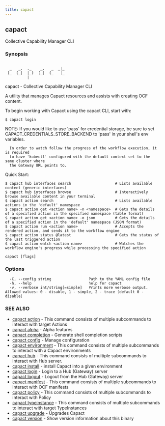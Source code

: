 ```yaml
---
title: capact
---
```


## capact

Collective Capability Manager CLI

### Synopsis

```

  _   _.  ._    _.   _  _|_
 (_  (_|  |_)  (_|  (_   |_
          |

```

capact - Collective Capability Manager CLI

A utility that manages Capact resources and assists with creating OCF content.

To begin working with Capact using the capact CLI, start with:

    $ capact login

NOTE: If you would like to use 'pass' for credential storage, be sure to
      set CAPACT_CREDENTIALS_STORE_BACKEND to 'pass' in your shell's env variables.

      In order to watch follow the progress of the workflow execution, it is required
      to have 'kubectl' configured with the default context set to the same cluster where
      the Gateway URL points to.

Quick Start:

    $ capact hub interfaces search                    # Lists available content (generic interfaces)
    $ capact hub interfaces browse                    # Interactively browse available content in your terminal
    $ capact action search                            # Lists available actions in the 'default' namespace
    $ capact action get <action name> -n <namespace>  # Gets the details of a specified action in the specified namespace (table format)
    $ capact action get <action name> -o json         # Gets the details of a specified action in the 'default' namespace (JSON format)
    $ capact action run <action name>                 # Accepts the rendered action, and sends it to the workflow engine
    $ capact action status @latest                    # Gets the status of the last triggered action
    $ capact action watch <action name>               # Watches the workflow engine's progress while processing the specified action

    

```
capact [flags]
```

### Options

```
  -C, --config string                 Path to the YAML config file
  -h, --help                          help for capact
  -v, --verbose int/string[=simple]   Prints more verbose output. Allowed values: 0 - disable, 1 - simple, 2 - trace (default 0 - disable)
```

### SEE ALSO

* [capact action](capact_action.md)	 - This command consists of multiple subcommands to interact with target Actions
* [capact alpha](capact_alpha.md)	 - Alpha features
* [capact completion](capact_completion.md)	 - Generate shell completion scripts
* [capact config](capact_config.md)	 - Manage configuration
* [capact environment](capact_environment.md)	 - This command consists of multiple subcommands to interact with a Capact environments
* [capact hub](capact_hub.md)	 - This command consists of multiple subcommands to interact with Hub server.
* [capact install](capact_install.md)	 - install Capact into a given environment
* [capact login](capact_login.md)	 - Login to a Hub (Gateway) server
* [capact logout](capact_logout.md)	 - Logout from the Hub (Gateway) server
* [capact manifest](capact_manifest.md)	 - This command consists of multiple subcommands to interact with OCF manifests
* [capact policy](capact_policy.md)	 - This command consists of multiple subcommands to interact with Policy
* [capact typeinstance](capact_typeinstance.md)	 - This command consists of multiple subcommands to interact with target TypeInstances
* [capact upgrade](capact_upgrade.md)	 - Upgrades Capact
* [capact version](capact_version.md)	 - Show version information about this binary

